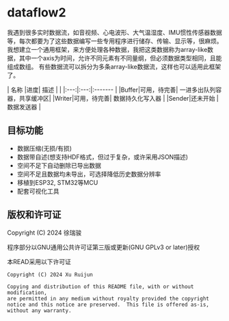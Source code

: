 # dataflow2
我遇到很多实时数据流，如音视频、心电波形、大气温湿度、IMU惯性传感器数据等，每次都要为了这些数据编写一些专用程序进行储存、传输、显示等，很麻烦。
我想建立一个通用框架，来方便处理各种数据，我把这类数据称为array-like数据，其中一个axis为时间，允许不同元素有不同量纲，但必须数据类型相同，且能组成数组。
有些数据流可以拆分为多条array-like数据流，这样也可以适用此框架了。

| 名称 |进度| 描述 |                       |
|:---:|:---:|:-------                      |
|Buffer|可用，待完善| 一进多出队列容器，共享缓冲区|
|Writer|可用，待完善| 数据持久化写入器 |
|Sender|还未开始    | 数据发送器       |


## 目标功能
- 数据压缩(无损/有损)
- 数据带自述(想支持HDF格式，但过于复杂，或许采用JSON描述)
- 空间不足下自动删除已导出数据
- 空间不足且数据均未导出，可选择降低历史数据分辨率
- 移植到ESP32, STM32等MCU
- 配套可视化工具


## 版权和许可证
Copyright (C) 2024 徐瑞骏

程序部分以GNU通用公共许可证第三版或更新(GNU GPLv3 or later)授权

本READ采用以下许可证
```
Copyright (C) 2024 Xu Ruijun

Copying and distribution of this README file, with or without modification,
are permitted in any medium without royalty provided the copyright
notice and this notice are preserved.  This file is offered as-is,
without any warranty.
```

